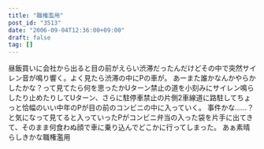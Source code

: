 ```yaml
---
title: "職権濫用"
post_id: "3513"
date: "2006-09-04T12:36:00+09:00"
draft: false
tag: []
---
```



昼飯買いに会社から出ると目の前がえらい渋滞だったんだけどその中で突然サイレン音が鳴り響く。よく見たら渋滞の中にPの車が。 あーまた誰かなんかやらかしたかな？って見てたら何を思ったかUターン禁止の道を小刻みにサイレン鳴らしたり止めたりしてUターン、さらに駐停車禁止の片側2車線道に路駐してちょっと恰幅のいい中年のPが目の前のコンビニの中に入っていく。 事件かな……？と気になって見てると入っていったPがコンビニ弁当の入った袋を片手に出てきて、そのまま何食わぬ顔で車に乗り込んでどこかに行ってしまった。 あぁ素晴らしきかな職権濫用
